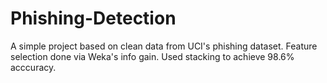 # Phishing-Detection
A simple project based on clean data from UCI's phishing dataset.
Feature selection done via Weka's info gain. Used stacking to achieve 98.6% acccuracy.
